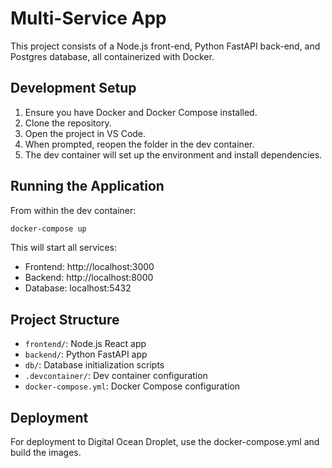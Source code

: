 # Multi-Service App

This project consists of a Node.js front-end, Python FastAPI back-end, and Postgres database, all containerized with Docker.

## Development Setup

1. Ensure you have Docker and Docker Compose installed.
2. Clone the repository.
3. Open the project in VS Code.
4. When prompted, reopen the folder in the dev container.
5. The dev container will set up the environment and install dependencies.

## Running the Application

From within the dev container:

```bash
docker-compose up
```

This will start all services:
- Frontend: http://localhost:3000
- Backend: http://localhost:8000
- Database: localhost:5432

## Project Structure

- `frontend/`: Node.js React app
- `backend/`: Python FastAPI app
- `db/`: Database initialization scripts
- `.devcontainer/`: Dev container configuration
- `docker-compose.yml`: Docker Compose configuration

## Deployment

For deployment to Digital Ocean Droplet, use the docker-compose.yml and build the images.
